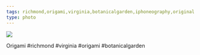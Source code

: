 ```yaml
---
tags: richmond,origami,virginia,botanicalgarden,iphoneography,original content
type: photo
---
```

<img src="http://24.media.tumblr.com/c7c697e88170f5701ebec3d63adb7e00/tumblr_mfgjhgBRYw1rdkc0do1_1280.jpg" />

Origami #richmond #virginia #origami #botanicalgarden
